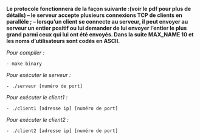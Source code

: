 
**Le protocole fonctionnera de la façon suivante :(voir le pdf pour plus de détails)
– le serveur accepte plusieurs connexions TCP de clients en parallèle ;
– lorsqu’un client se connecte au serveur, il peut envoyer au serveur un entier positif ou lui
demander de lui envoyer l’entier le plus grand parmi ceux qui lui ont été envoyés.
Dans la suite MAX_NAME 10 et les noms d’utilisateurs sont codés en ASCII.**

*Pour compiler :*

    - make binary
*Pour exécuter le serveur :*

    - ./serveur [numéro de port]

*Pour exécuter le client1 :*

    - ./client1 [adresse ip] [numéro de port]

*Pour exécuter le client2 :*

    - ./client2 [adresse ip] [numéro de port]
